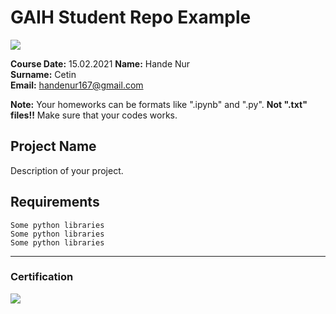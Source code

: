 # GAIH Student Repo Example
![](img/logo.png)

**Course Date:** 15.02.2021
**Name:** Hande Nur  
**Surname:** Cetin      
**Email:**  handenur167@gmail.com  

**Note:** Your homeworks can be formats like ".ipynb" and ".py". **Not ".txt" files!!** Make sure that your codes works.  

## Project Name
Description of your project.

## Requirements
```
Some python libraries
Some python libraries
Some python libraries
```
---

### Certification
![](img/certificate_ex.png)

